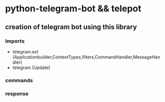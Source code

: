 # python-telegram-bot && telepot
## creation of telegram bot using this library

### Imports
- telegram.ext (Applicationbuilder,ContextTypes,filters,CommandHandler,MessageHandler)
 - telegram (Update)

 ### commands
 ### response
 ### 